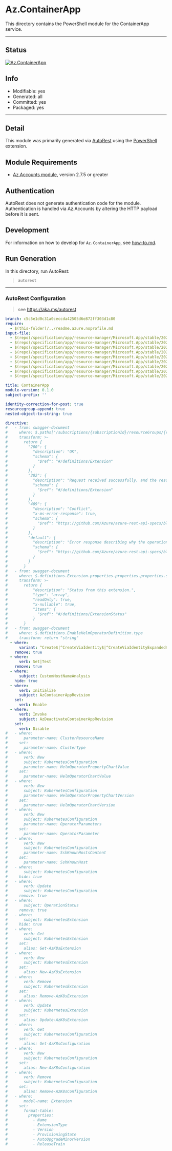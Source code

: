 <!-- region Generated -->
# Az.ContainerApp
This directory contains the PowerShell module for the ContainerApp service.

---
## Status
[![Az.ContainerApp](https://img.shields.io/powershellgallery/v/Az.ContainerApp.svg?style=flat-square&label=Az.ContainerApp "Az.ContainerApp")](https://www.powershellgallery.com/packages/Az.ContainerApp/)

## Info
- Modifiable: yes
- Generated: all
- Committed: yes
- Packaged: yes

---
## Detail
This module was primarily generated via [AutoRest](https://github.com/Azure/autorest) using the [PowerShell](https://github.com/Azure/autorest.powershell) extension.

## Module Requirements
- [Az.Accounts module](https://www.powershellgallery.com/packages/Az.Accounts/), version 2.7.5 or greater

## Authentication
AutoRest does not generate authentication code for the module. Authentication is handled via Az.Accounts by altering the HTTP payload before it is sent.

## Development
For information on how to develop for `Az.ContainerApp`, see [how-to.md](how-to.md).
<!-- endregion -->

## Run Generation
In this directory, run AutoRest:
> `autorest`

---
### AutoRest Configuration
> see https://aka.ms/autorest

``` yaml
branch: c5c5e1d0c31a0ceccda42505d6e872ff303d1c80
require:
  - $(this-folder)/../readme.azure.noprofile.md
input-file:
  - $(repo)/specification/app/resource-manager/Microsoft.App/stable/2022-03-01/AuthConfigs.json
  - $(repo)/specification/app/resource-manager/Microsoft.App/stable/2022-03-01/CommonDefinitions.json
  - $(repo)/specification/app/resource-manager/Microsoft.App/stable/2022-03-01/ContainerApps.json
  - $(repo)/specification/app/resource-manager/Microsoft.App/stable/2022-03-01/ContainerAppsRevisions.json
  - $(repo)/specification/app/resource-manager/Microsoft.App/stable/2022-03-01/DaprComponents.json
  - $(repo)/specification/app/resource-manager/Microsoft.App/stable/2022-03-01/Global.json
  - $(repo)/specification/app/resource-manager/Microsoft.App/stable/2022-03-01/ManagedEnvironments.json
  - $(repo)/specification/app/resource-manager/Microsoft.App/stable/2022-03-01/ManagedEnvironmentsStorages.json
  - $(repo)/specification/app/resource-manager/Microsoft.App/stable/2022-03-01/SourceControls.json

title: ContainerApp
module-version: 0.1.0
subject-prefix: ''

identity-correction-for-post: true
resourcegroup-append: true
nested-object-to-string: true

directive:
#   - from: swagger-document 
#     where: $.paths["/subscriptions/{subscriptionId}/resourceGroups/{resourceGroupName}/providers/{clusterRp}/{clusterResourceName}/{clusterName}/providers/Microsoft.KubernetesConfiguration/extensions/{extensionName}"].patch.responses
#     transform: >-
#       return {
#         "200": {
#           "description": "OK",
#           "schema": {
#             "$ref": "#/definitions/Extension"
#           }
#         },
#         "202": {
#           "description": "Request received successfully, and the resource will be updated asynchronously.",
#           "schema": {
#             "$ref": "#/definitions/Extension"
#           }
#         },
#         "409": {
#           "description": "Conflict",
#           "x-ms-error-response": true,
#           "schema": {
#             "$ref": "https://github.com/Azure/azure-rest-api-specs/blob/fa0a95854a551be7fdb04367e2e7b6500ab2e341/specification/common-types/resource-management/v2/types.json#/definitions/ErrorResponse"
#           }
#         },
#         "default": {
#           "description": "Error response describing why the operation failed.",
#           "schema": {
#             "$ref": "https://github.com/Azure/azure-rest-api-specs/blob/fa0a95854a551be7fdb04367e2e7b6500ab2e341/specification/common-types/resource-management/v2/types.json#/definitions/ErrorResponse"
#           }
#         }
#       }
#   - from: swagger-document 
#     where: $.definitions.Extension.properties.properties.properties.statuses
#     transform: >-
#       return {
#           "description": "Status from this extension.",
#           "type": "array",
#           "readOnly": true,
#           "x-nullable": true,
#           "items": {
#             "$ref": "#/definitions/ExtensionStatus"
#           }
#       }
#   - from: swagger-document
#     where: $.definitions.EnableHelmOperatorDefinition.type
#     transform: return "string"
  - where:
      variant: ^Create$|^CreateViaIdentity$|^CreateViaIdentityExpanded$|^Update$|^UpdateViaIdentity$
    remove: true
  - where:
      verb: Set|Test
    remove: true
  - where:
      subject: CustomHostNameAnalysis
    hide: true
  - where:
      verb: Initialize
      subject: AzContainerAppRevision
    set:
      verb: Enable
  - where:
      verb: Invoke
      subject: AzDeactivateContainerAppRevision
    set:
      verb: Disable
#   - where:
#       parameter-name: ClusterResourceName
#     set:
#       parameter-name: ClusterType
#   - where:
#       verb: New
#       subject: KubernetesConfiguration
#       parameter-name: HelmOperatorPropertyChartValue
#     set:
#       parameter-name: HelmOperatorChartValue
#   - where:
#       verb: New
#       subject: KubernetesConfiguration
#       parameter-name: HelmOperatorPropertyChartVersion
#     set:
#       parameter-name: HelmOperatorChartVersion
#   - where:
#       verb: New
#       subject: KubernetesConfiguration
#       parameter-name: OperatorParameters
#     set:
#       parameter-name: OperatorParameter
#   - where:
#       verb: New
#       subject: KubernetesConfiguration
#       parameter-name: SshKnownHostsContent
#     set:
#       parameter-name: SshKnownHost
#   - where:
#       subject: KubernetesConfiguration
#     hide: true
#   - where:
#       verb: Update
#       subject: KubernetesConfiguration
#     remove: true
#   - where:
#       subject: OperationStatus
#     remove: true
#   - where:
#       subject: KubernetesExtension
#     hide: true
#   - where:
#       verb: Get
#       subject: KubernetesExtension
#     set:
#       alias: Get-AzK8sExtension
#   - where:
#       verb: New
#       subject: KubernetesExtension
#     set:
#       alias: New-AzK8sExtension
#   - where:
#       verb: Remove
#       subject: KubernetesExtension
#     set:
#       alias: Remove-AzK8sExtension
#   - where:
#       verb: Update
#       subject: KubernetesExtension
#     set:
#       alias: Update-AzK8sExtension
#   - where:
#       verb: Get
#       subject: KubernetesConfiguration
#     set:
#       alias: Get-AzK8sConfiguration
#   - where:
#       verb: New
#       subject: KubernetesConfiguration
#     set:
#       alias: New-AzK8sConfiguration
#   - where:
#       verb: Remove
#       subject: KubernetesConfiguration
#     set:
#       alias: Remove-AzK8sConfiguration
#   - where:
#       model-name: Extension
#     set:
#       format-table:
#         properties:
#           - Name
#           - ExtensionType
#           - Version
#           - ProvisioningState
#           - AutoUpgradeMinorVersion
#           - ReleaseTrain
```
